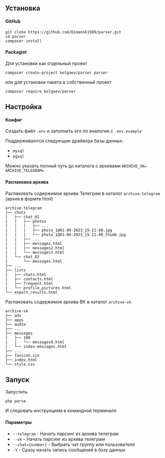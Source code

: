 ## Установка

#### GitHub

```
git clone https://github.com/Dimanok1989/parser.git
cd parser
composer install
```

#### Packagist

Для установки как отдельный проект
```
composer create-project kolgaev/parser parser
```
или для установки пакета в собственный проект
```
composer require kolgaev/parser
```

## Настройка

#### Конфиг

Создать файл `.env` и заполнить его по аналогии с `.env.example`

Поддерживаются следующие драйвера базы данных:
- `mysql`
- `pgsql`

Можно указать полный путь до каталога с архивами
`ARCHIVE_VK=`
`ARCHIVE_TELEGRAM=`

#### Распаковка архива

Распаковать содержимое архива Телеграм в каталог `archive-telegram` (архив в формте html)
```
archive-telegram
├── chats
|   ├── chat_01
|   |   ├── photos
|   |   |   ├── ...
|   |   |   ├── photo_1@01-06-2023_15-21-40.jpg
|   |   |   └── photo_1@01-06-2023_15-21-40_thumb.jpg
|   |   ├── ...
|   |   ├── messages.html
|   |   ├── messages2.html
|   |   └── messages3.html
|   └── chat_02
|       └── messages.html
├── ...
├── lists
|   ├── chats.html
|   ├── contacts.html
|   ├── frequent.html
|   └── profile_pictures.html
└── export_results.html
```

Распаковать содержимое архива ВК в каталог `archive-vk`
```
archive-vk
├── ads
├── apps
├── audio
├── ...
├── messages
|   ├── 100
|   |   └── messages0.html
|   └── index-messages.html
├── ...
├── favicon.ico
├── index.html
└── style.css

```

## Запуск

Запустить
```
php parse
```

И следовать инструкциям в командной терминале

#### Параметры

- `--telegram` - Начать парсинг из архива телеграм
- `--vk` - Начать парсинг из архива телеграм
- `--chat={number}` - Выбрать чат группу или пользователя
- `-Y` - Сразу начать запись сообщений в базу данных